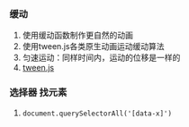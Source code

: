 ### 缓动

1. 使用缓动函数制作更自然的动画
2. 使用tween.js各类原生动画运动缓动算法
3. 匀速运动：同样时间内，运动的位移是一样的
4. [tween.js](https://github.com/tweenjs/tween.js)

### 选择器 找元素

1. `document.querySelectorAll('[data-x]')`